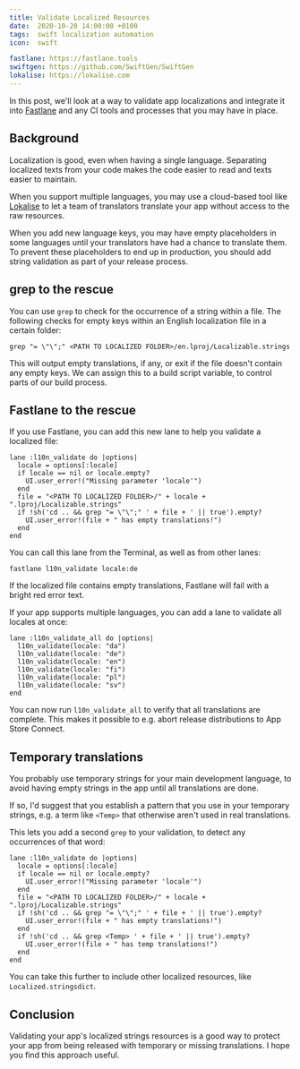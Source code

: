 ```yaml
---
title: Validate Localized Resources
date:  2020-10-20 14:00:00 +0100
tags:  swift localization automation
icon:  swift

fastlane: https://fastlane.tools 
swiftgen: https://github.com/SwiftGen/SwiftGen
lokalise: https://lokalise.com
---
```


In this post, we'll look at a way to validate app localizations and integrate it into [Fastlane]({{page.fastlane}}) and any CI tools and processes that you may have in place.


## Background

Localization is good, even when having a single language. Separating localized texts from your code makes the code easier to read and texts easier to maintain.

When you support multiple languages, you may use a cloud-based tool like [Lokalise]({{page.lokalise}}) to let a team of translators translate your app without access to the raw resources.

When you add new language keys, you may have empty placeholders in some languages until your translators have had a chance to translate them. To prevent these placeholders to end up in production, you should add string validation as part of your release process.


## grep to the rescue

You can use `grep` to check for the occurrence of a string within a file. The following checks for empty keys within an English localization file in a certain folder:

```
grep "= \"\";" <PATH TO LOCALIZED FOLDER>/en.lproj/Localizable.strings
```

This will output empty translations, if any, or exit if the file doesn't contain any empty keys. We can assign this to a build script variable, to control parts of our build process.


## Fastlane to the rescue

If you use Fastlane, you can add this new lane to help you validate a localized file:

```
lane :l10n_validate do |options|
  locale = options[:locale]
  if locale == nil or locale.empty?
    UI.user_error!("Missing parameter 'locale'")
  end
  file = "<PATH TO LOCALIZED FOLDER>/" + locale + ".lproj/Localizable.strings"
  if !sh('cd .. && grep "= \"\";" ' + file + ' || true').empty?
    UI.user_error!(file + " has empty translations!")
  end
end
```

You can call this lane from the Terminal, as well as from other lanes:

```
fastlane l10n_validate locale:de
```

If the localized file contains empty translations, Fastlane will fail with a bright red error text.

If your app supports multiple languages, you can add a lane to validate all locales at once:

```
lane :l10n_validate_all do |options|
  l10n_validate(locale: "da")
  l10n_validate(locale: "de")
  l10n_validate(locale: "en")
  l10n_validate(locale: "fi")
  l10n_validate(locale: "pl")
  l10n_validate(locale: "sv")
end
```

You can now run `l10n_validate_all` to verify that all translations are complete. This makes it possible to e.g. abort release distributions to App Store Connect.


## Temporary translations

You probably use temporary strings for your main development language, to avoid having empty strings in the app until all translations are done. 

If so, I'd suggest that you establish a pattern that you use in your temporary strings, e.g. a term like `<Temp>` that otherwise aren't used in real translations.

This lets you add a second `grep` to your validation, to detect any occurrences of that word:

```
lane :l10n_validate do |options|
  locale = options[:locale]
  if locale == nil or locale.empty?
    UI.user_error!("Missing parameter 'locale'")
  end
  file = "<PATH TO LOCALIZED FOLDER>/" + locale + ".lproj/Localizable.strings"
  if !sh('cd .. && grep "= \"\";" ' + file + ' || true').empty?
    UI.user_error!(file + " has empty translations!")
  end
  if !sh('cd .. && grep <Temp> ' + file + ' || true').empty?
    UI.user_error!(file + " has temp translations!")
  end
end
```

You can take this further to include other localized resources, like `Localized.stringsdict`.


## Conclusion

Validating your app's localized strings resources is a good way to protect your app from being released with temporary or missing translations. I hope you find this approach useful.